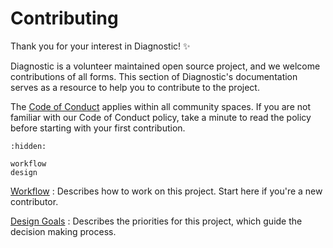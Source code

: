 # Contributing

Thank you for your interest in Diagnostic! ✨

Diagnostic is a volunteer maintained open source project, and we welcome contributions of all forms. This section of Diagnostic's documentation serves as a resource to help you to contribute to the project.

The [Code of Conduct] applies within all community spaces. If you are not familiar with our Code of Conduct policy, take a minute to read the policy before starting with your first contribution.

```{toctree}
:hidden:

workflow
design
```

[Workflow](./workflow)
: Describes how to work on this project. Start here if you're a new contributor.

[Design Goals](./design)
: Describes the priorities for this project, which guide the decision making process.

[code of conduct]: https://github.com/pradyunsg/diagnostic/blob/main/CODE_OF_CONDUCT.md
